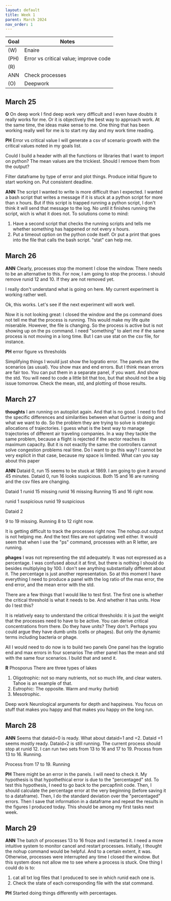 ```yaml
---
layout: default
title: Week 1
parent: March 2024
nav_order: 1
---
```


| Goal | Notes |                                                                                
| ----------- | ----------- |
|(W)|Enaire |
|(PH)|Error vs critical value; improve code |
|(R)| |
|ANN|Check processes |
|(O)|Deepwork |


## March 25

**O** On deep work
I find deep work very difficult and I even have doubts it really works for me. Or it is objectively the best way to approach work. At the same time, the ideas make sense to me.
One thing that has been working really well for me is to start my day and my work time reading.

**PH** Error vs critical value
I will generate a csv of scenario growth with the critical values noted in my goals list.

Could I build a header with all the functions or libraries that I want to import on python?
The mean values are the trickiest. Should I remove them from the output?

Filter dataframe by type of error and plot things. Produce initial figure to start working on. Put consistent deadline.

**ANN** The script I wanted to write is more difficult than I expected. I wanted a bash script that writes a message if it is stuck at a python script for more than x hours. But if this script is trapped running a python script, I don't think it will send that message to the log. No until it finishes running the script, wich is what it does not.
To solutions come to mind:
1. Have a second script that checks the running scripts and tells me whether something has happened or not every x hours.
2. Put a timeout option on the python code itself. Or put a print that goes into the file that calls the bash script. "stat" can help me.

## March 26

**ANN** Clearly, processes stop the moment I close the window. There needs to be an alternative to this. For now, I am going to stop the process.
I should remove runid 12 and 10. If they are not removed yet.

I really don't understand what is going on here. My current experiment is working rather well.

Ok, this works. Let's see if the next experiment will work well.

Now it is not looking great: I closed the window and the ps command does not tell me that the process is running. This would make my life quite miserable.
However, the file is changing. So the process is active but is not showing up on the ps command.
I need "something" to alert me if the same process is not moving in a long time. But I can use stat on the csv file, for instance.

**PH** error figure vs thresholds

Simplifying things I would just show the logratio error.
The panels are the scenarios (as usual).
You show max and end errors.
But I think mean errors are fair too. You can put them in a separate panel, if you want. And show the std.
You will need to code a little bit that too, but that should not be a big issue tomorrow.
Check the mean, std, and plotting of those results.

## March 27

**thoughts** I am running on autopilot again. And that is no good.
I need to find the specific differences and similarities between what Gurtner is doing and what we want to do.
So the problem they are trying to solve is strategic allocations of trajectories. I guess what is the best way to manage trajectories of different air traveling companies.
In a way they tackle the same problem, because a flight is rejected if the sector reaches its maximum capacity. But it is not exactly the same: the controllers cannot solve congestion problems real time.
Do I want to go this way? I cannot be very explicit in that case, because my space is limited.
What can you say about this paper

**ANN**
Dataid 0, run 15 seems to be stuck at 1869. I am going to give it around 45 minutes.
Dataid 0, run 16 looks suspicious.
Both 15 and 16 are running and the csv files are changing.

Dataid 1
runid 15 missing
runid 16 missing
Running 15 and 16 right now.

runid 1 suspicious
runid 19 suspicious

Dataid 2

9 to 19 missing. Running 8 to 12 right now.

It is getting difficult to track the processes right now. The nohup.out output is not helping me.
And the text files are not updating well either.
It would seem that when I use the "ps" command, processes with an R letter, are running.

**phages**
I was not representing the std adequately. It was not expressed as a percentage. I was confused about it at first, but there is nothing I should do besides multiplying by 100. I don't see anything substantially different about it. The percentage is just another representation.
So at this moment I have everything I need to produce a panel with the log ratio of the max error, the end error, and the mean error with the std.

There are a few things that I would like to test first.
The first one is whether the critical threshold is what it needs to be.
And whether it has units. How do I test this?

It is relatively easy to understand the critical thresholds: it is just the weight that the processes need to have to be active. You can derive critical concentrations from there. Do they have units? They don't. Perhaps you could argue they have dumb units (cells or phages). But only the dynamic terms including bacteria or phage.

All I would need to do now is to build two panels
One panel has the logratio end and max errors in four scenarios
The other panel has the mean and std with the same four scenarios. I build that and send it.

**R** Phosporus
There are three types of lakes

1. Oligotrophic: not so many nutrients, not so much life, and clear waters. Tahoe is an example of that.
2. Eutrophic: The opposite. Warm and murky (turbid)
3. Mesotrophic.

Deep work
Neurological arguments for depth and happiness. You focus on stuff that makes you happy and that makes you happy on the long run.

## March 28

**ANN** Seems that dataid=0 is ready. What about dataid=1 and =2.
Dataid =1 seems mostly ready. Dataid=2 is still running. The current process should stop at runid 12.
I can run two sets from 13 to 16 and 17 to 19.
Process from 13 to 16. Running.

Process from 17 to 19. Running

**PH** There might be an error in the panels. I will need to check it.
My hypothesis is that hypothethical error is due to the "percentaged" std.
To test this hypothesis, I need to go back to the percapfinit code. Then, I should calculate the percentage error at the very beginning (before saving it to a dataframe). Then, I do the standard deviation over the "percentaged" errors.
Then I save that information in a dataframe and repeat the results in the figures I produced today.
This should be among my first tasks next week.

## March 29

**ANN**
The batch of processes 13 to 16 froze and I restarted it. I need a more intuitive system to monitor cancel and restart processes. Initially, I thought the nohup command would be helpful. And to a certain extent, it was. Otherwise, processes were interrupted any time I closed the window. But this system does not allow me to see where a process is stuck.
One thing I could do is to:
1. cat all txt log files that I produced to see in which runid each one is.
2. Check the state of each corresponding file with the stat command.

**PH**
Started doing things differently with percentages.